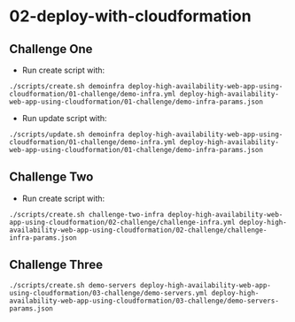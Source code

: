 # 02-deploy-with-cloudformation

## Challenge One

- Run create script with:

```
./scripts/create.sh demoinfra deploy-high-availability-web-app-using-cloudformation/01-challenge/demo-infra.yml deploy-high-availability-web-app-using-cloudformation/01-challenge/demo-infra-params.json
```

- Run update script with:

```
./scripts/update.sh demoinfra deploy-high-availability-web-app-using-cloudformation/01-challenge/demo-infra.yml deploy-high-availability-web-app-using-cloudformation/01-challenge/demo-infra-params.json
```

## Challenge Two

- Run create script with:

```
./scripts/create.sh challenge-two-infra deploy-high-availability-web-app-using-cloudformation/02-challenge/challenge-infra.yml deploy-high-availability-web-app-using-cloudformation/02-challenge/challenge-infra-params.json
```

## Challenge Three

```
./scripts/create.sh demo-servers deploy-high-availability-web-app-using-cloudformation/03-challenge/demo-servers.yml deploy-high-availability-web-app-using-cloudformation/03-challenge/demo-servers-params.json
```
